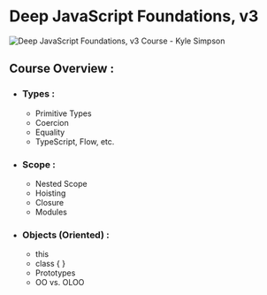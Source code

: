 # Deep JavaScript Foundations, v3
![Deep JavaScript Foundations, v3 Course - Kyle Simpson](https://github.com/MahdiELHasra/Deep-JavaScript-Foundations-v3-Course/assets/114767917/ae51b536-d571-489f-b54a-c49e3fe2c017)

## Course Overview :
- ### Types :

    -  Primitive Types
    -  Coercion
    -  Equality
    -  TypeScript, Flow, etc.


- ### Scope :

    -  Nested Scope
    -  Hoisting
    -  Closure
    -  Modules


- ### Objects (Oriented) :

    -  this
    -  class { }
    - Prototypes
    - OO vs. OLOO